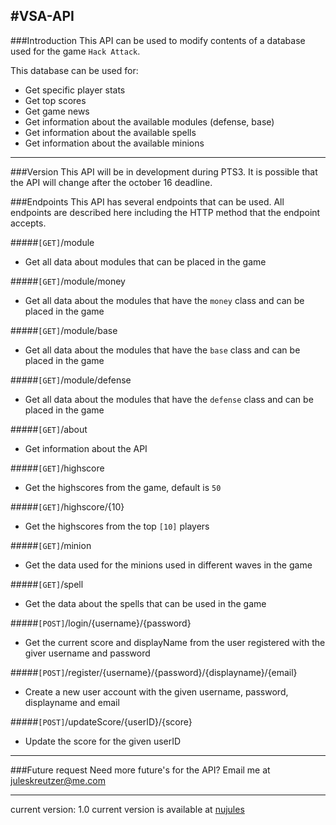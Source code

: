 #VSA-API
---
###Introduction
This API can be used to modify contents of a database used for the game ```Hack Attack```.

This database can be used for:
 - Get specific player stats
 - Get top scores
 - Get game news
 - Get information about the available modules (defense, base)
 - Get information about the available spells
 - Get information about the available minions

 ---

###Version
This API will be in development during PTS3. It is possible that the API will change after the october 16 deadline.

###Endpoints
This API has several endpoints that can be used. All endpoints are described here including the HTTP method that the endpoint accepts.

#####```[GET]```/module
- Get all data about modules that can be placed in the game

#####```[GET]```/module/money
- Get all data about the modules that have the ```money``` class and can be placed in the game

#####```[GET]```/module/base
- Get all data about the modules that have the ```base``` class and can be placed in the game

#####```[GET]```/module/defense
- Get all data about the modules that have the ```defense``` class and can be placed in the game

#####```[GET]```/about
- Get information about the API

#####```[GET]```/highscore
- Get the highscores from the game, default is ```50```

#####```[GET]```/highscore/{10}
- Get the highscores from the top ```[10]``` players

#####```[GET]```/minion
- Get the data used for the minions used in different waves in the game

#####```[GET]```/spell
- Get the data about the spells that can be used in the game

#####```[POST]```/login/{username}/{password}
- Get the current score and displayName from the user registered with the giver username and password

#####```[POST]```/register/{username}/{password}/{displayname}/{email}
- Create a new user account with the given username, password, displayname and email

#####```[POST]```/updateScore/{userID}/{score}
- Update the score for the given userID


---

###Future request
Need more future's for the API? Email me at [juleskreutzer@me.com](mailto:juleskreutzer@me.com)


---
current version: 1.0
current version is available at [nujules](http://api.nujules.nl)

